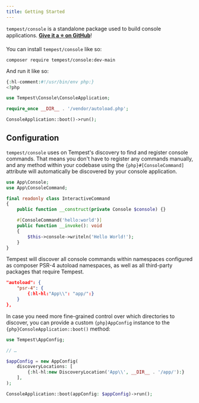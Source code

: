 ```yaml
---
title: Getting Started
---
```


`tempest/console` is a standalone package used to build console applications. [**Give it a ⭐️ on GitHub**](https://github.com/tempestphp/tempest-console)! 

You can install `tempest/console` like so:

```
composer require tempest/console:dev-main
```

And run it like so:

```php
{:hl-comment:#!/usr/bin/env php:}
<?php

use Tempest\Console\ConsoleApplication;

require_once __DIR__ . '/vendor/autoload.php';

ConsoleApplication::boot()->run();
```

## Configuration

`tempest/console` uses on Tempest's discovery to find and register console commands. That means you don't have to register any commands manually, and any method within your codebase using the `{php}#[ConsoleCommand]` attribute will automatically be discovered by your console application.

```php
use App\Console;
use App\ConsoleCommand;

final readonly class InteractiveCommand
{
    public function __construct(private Console $console) {}

    #[ConsoleCommand('hello:world')]
    public function __invoke(): void
    {
        $this->console->writeln('Hello World!');
    }
}
```

Tempest will discover all console commands within namespaces configured as composer PSR-4 autoload namespaces, as well as all third-party packages that require Tempest.

```json
"autoload": {
    "psr-4": {
        {:hl-hl:"App\\": "app/":}
    }
},
```

In case you need more fine-grained control over which directories to discover, you can provide a custom `{php}AppConfig` instance to the `{php}ConsoleApplication::boot()` method:

```php
use Tempest\AppConfig;

// …

$appConfig = new AppConfig(
    discoveryLocations: [
        {:hl-hl:new DiscoveryLocation('App\\', __DIR__ . '/app/'):}
    ],
);

ConsoleApplication::boot(appConfig: $appConfig)->run();
```